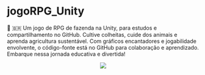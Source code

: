 # jogoRPG_Unity
🧠 🇧🇷  Um jogo de RPG de fazenda na Unity, para estudos e compartilhamento no GitHub. Cultive colheitas, cuide dos animais e aprenda agricultura sustentável. Com gráficos encantadores e jogabilidade envolvente, o código-fonte está no GitHub para colaboração e aprendizado. Embarque nessa jornada educativa e divertida!

<div align="center">
<img max-width="500" src= "![ezgif com-gif-maker](https://user-images.githubusercontent.com/89424721/236947987-18212833-02cc-4f0c-b1d1-ad09f23b988b.gif)" />
 </div>






